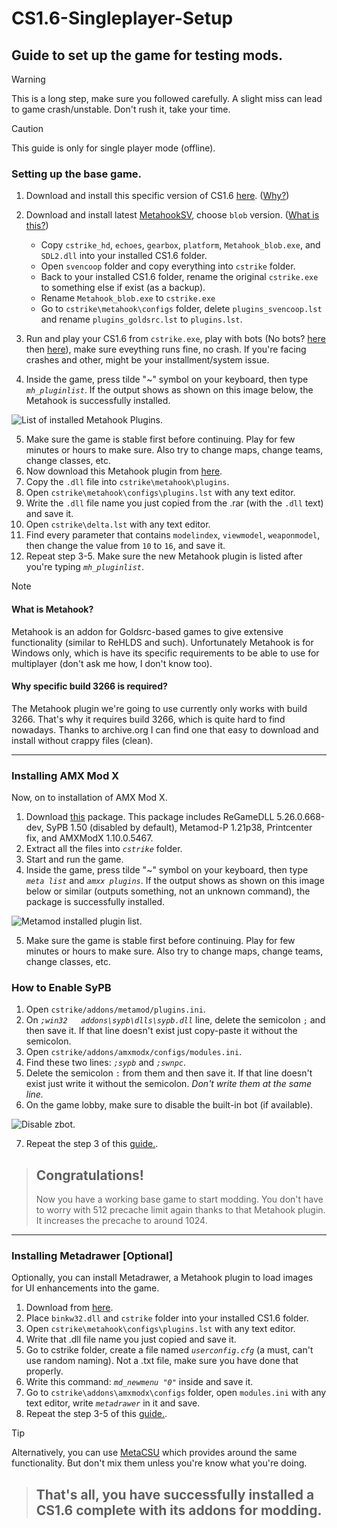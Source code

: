 # CS1.6-Singleplayer-Setup
## Guide to set up the game for testing mods.

> [!WARNING]
> This is a long step, make sure you followed carefully. A slight miss can lead to game crash/unstable.
> Don't rush it, take your time.

> [!CAUTION]
> This guide is only for single player mode (offline).

### Setting up the base game.

1. Download and install this specific version of CS1.6 [here](https://archive.org/details/counter-strike-1.6_202106). ([Why?](#why-must-3266))
2. Download and install latest [MetahookSV](https://github.com/hzqst/MetaHookSv/releases/), choose `blob` version. ([What is this?](#what-is-metahook))
   - Copy `cstrike_hd`, `echoes`, `gearbox`, `platform`, `Metahook_blob.exe`, and `SDL2.dll` into your installed CS1.6 folder.
   - Open `svencoop` folder and copy everything into `cstrike` folder.
   - Back to your installed CS1.6 folder, rename the original `cstrike.exe` to something else if exist (as a backup).
   - Rename `Metahook_blob.exe` to `cstrike.exe`
   - Go to `cstrike\metahook\configs` folder, delete `plugins_svencoop.lst` and rename `plugins_goldsrc.lst` to `plugins.lst`.

3. Run and play your CS1.6 from `cstrike.exe`, play with bots (No bots? [here](https://github.com/asdian/CS1.6-Singleplayer-Setup/blob/main/README.md#installing-amx-mod-x) then [here](https://github.com/asdian/CS1.6-Singleplayer-Setup/blob/main/README.md#installing-amx-mod-x)), make sure eveything runs fine, no crash. If you're facing crashes and other, might be your installment/system issue.
4. Inside the game, press tilde "~" symbol on your keyboard, then type _`mh_pluginlist`_. If the output shows as shown on this image below, the Metahook is successfully installed.

![List of installed Metahook Plugins.](https://i.imgur.com/77nEkmr.png)

5. Make sure the game is stable first before continuing. Play for few minutes or hours to make sure. Also try to change maps, change teams, change classes, etc.
6. Now download this Metahook plugin from [here](https://www.mediafire.com/file/nh8ui1ht070k96u/MH_Precache.rar/file).
7. Copy the `.dll` file into `cstrike\metahook\plugins`.
8. Open `cstrike\metahook\configs\plugins.lst` with any text editor.
9. Write the `.dll` file name you just copied from the .rar (with the `.dll` text) and save it.
10. Open `cstrike\delta.lst` with any text editor.
11. Find every parameter that contains `modelindex`, `viewmodel`, `weaponmodel`, then change the value from `10` to `16`, and save it.
12. Repeat step 3-5. Make sure the new Metahook plugin is listed after you're typing _`mh_pluginlist`_.

<a name="what-is-metahook"></a>
> [!NOTE]
> #### What is Metahook?
> Metahook is an addon for Goldsrc-based games to give extensive functionality (similar to ReHLDS and such). Unfortunately Metahook is for Windows only, which is have its specific requirements to be able to use for multiplayer (don't ask me how, I don't know too).
<a name="why-must-3266"></a>
> #### Why specific build 3266 is required?
> The Metahook plugin we're going to use currently only works with build 3266. That's why it requires build 3266, which is quite hard to find nowadays. Thanks to archive.org I can find one that easy to download and install without crappy files (clean).
---
### Installing AMX Mod X
Now, on to installation of AMX Mod X.

1. Download [this](https://github.com/asdian/CS1.6-Singleplayer-Setup/blob/main/AMX%20Mod%20X%20Starter%20Pack.rar) package. This package includes ReGameDLL 5.26.0.668-dev, SyPB 1.50 (disabled by default), Metamod-P 1.21p38, Printcenter fix, and AMXModX 1.10.0.5467.
2. Extract all the files into _`cstrike`_ folder.
3. Start and run the game.
4. Inside the game, press tilde "~" symbol on your keyboard, then type _`meta list`_ and _`amxx plugins`_. If the output shows as shown on this image below or similar (outputs something, not an unknown command), the package is successfully installed.

![Metamod installed plugin list.](https://i.imgur.com/1KR8It3.png)

5. Make sure the game is stable first before continuing. Play for few minutes or hours to make sure. Also try to change maps, change teams, change classes, etc.

### How to Enable SyPB
1. Open `cstrike/addons/metamod/plugins.ini`.
2. On _`;win32   addons\sypb\dlls\sypb.dll`_ line, delete the semicolon `;` and then save it. If that line doesn't exist just copy-paste it without the semicolon.
3. Open `cstrike/addons/amxmodx/configs/modules.ini`.
4. Find these two lines: _`;sypb`_ and _`;swnpc`_.
5. Delete the semicolon `:` from them and then save it. If that line doesn't exist just write it without the semicolon. _Don't write them at the same line._
6. On the game lobby, make sure to disable the built-in bot (if available).

![Disable zbot.](https://i.imgur.com/AeW3eUx.png)

7. Repeat the step 3 of this [guide.](https://github.com/asdian/CS1.6-Singleplayer-Setup/blob/main/README.md#setting-up-the-base-game).

> Congratulations!
> -
> Now you have a working base game to start modding. You don't have to worry with 512 precache limit again thanks to that Metahook plugin. It increases the precache to around 1024.
---

### Installing Metadrawer [Optional]
Optionally, you can install Metadrawer, a Metahook plugin to load images for UI enhancements into the game.

1. Download from [here](https://gamebanana.com/mods/39420).
2. Place `binkw32.dll` and `cstrike` folder into your installed CS1.6 folder.
3. Open `cstrike\metahook\configs\plugins.lst` with any text editor.
4. Write that .dll file name you just copied and save it.
5. Go to cstrike folder, create a file named _`userconfig.cfg`_ (a must, can't use random naming). Not a .txt file, make sure you have done that properly.
6. Write this command: _`md_newmenu "0"`_ inside and save it.
7. Go to `cstrike\addons\amxmodx\configs` folder, open `modules.ini` with any text editor, write _`metadrawer`_ in it and save.
8. Repeat the step 3-5 of this [guide.](https://github.com/asdian/CS1.6-Singleplayer-Setup/blob/main/README.md#setting-up-the-base-game).

> [!TIP]
> Alternatively, you can use [MetaCSU](https://csumods.blogspot.com/2023/06/cs16-plugin-metahook-mhmetacsu-v02.html) which provides around the same functionality. But don't mix them unless you're know what you're doing.

> That's all, you have successfully installed a CS1.6 complete with its addons for modding.
> -
